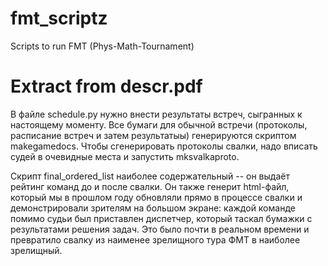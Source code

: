 fmt_scriptz
===========

Scripts to run FMT (Phys-Math-Tournament)

Extract from descr.pdf
======================

В файле schedule.py нужно внести результаты встреч, сыгранных к настоящему моменту. 
Все бумаги для обычной встречи (протоколы, расписание встреч и затем результатыы) генерируются 
скриптом makegamedocs. Чтобы сгенерировать протоколы свалки, надо вписать судей в очевидные 
места и запустить mksvalkaproto.

Скрипт final_ordered_list наиболее содержательный -- он выдаёт рейтинг команд до и после свалки. 
Он также генерит html-файл, который мы в прошлом году обновляли прямо в процессе свалки и 
демонстрировали зрителям на большом экране: каждой команде помимо судьи был приставлен диспетчер, 
который таскал бумажки с результатами решения задач. Это было почти в реальном времени и превратило 
свалку из наименее зрелищного тура ФМТ в наиболее зрелищный.